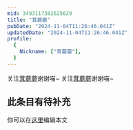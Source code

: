 ```yaml
---
mid: 3493117382625629
title: "茸蘑蘑"
pubDate: "2024-11-04T11:26:46.041Z"
updatedDate: "2024-11-04T11:26:46.041Z"
profile:
  {
    Nickname: ["茸蘑蘑"],
  }
---
```


关注[茸蘑蘑](https://space.bilibili.com/3493117382625629)谢谢喵~ 关注[茸蘑蘑](https://space.bilibili.com/3493117382625629)谢谢喵~

## 此条目有待补充
你可以在[这里](https://github.com/Yuhanawa/VTuber.ICU/edit/master/src/content/v/茸蘑蘑/index.md)编辑本文
